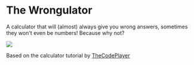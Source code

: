 # The Wrongulator

A calculator that will (almost) always give you wrong answers, sometimes they won't even be numbers!
Because why not?

![](http://i.imgur.com/aJIeSJL.png)

Based on the calculator tutorial by <a href="http://thecodeplayer.com/walkthrough/javascript-css3-calculator">TheCodePlayer</a>
